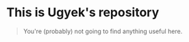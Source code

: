 # This is Ugyek's repository
>You're (probably) not going to find anything useful here.

<!---
ugyek/ugyek is a ✨ special ✨ repository because its `README.md` (this file) appears on your GitHub profile.
You can click the Preview link to take a look at your changes.
--->
